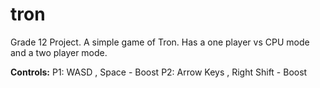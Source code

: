 # tron
Grade 12 Project. A simple game of Tron. Has a one player vs CPU mode and a two player mode.

**Controls:**
P1: WASD , Space - Boost
P2: Arrow Keys , Right Shift - Boost
